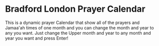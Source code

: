 # Bradford London Prayer Calendar

This is a dynamic prayer Calendar that show all of the prayers and Jamaa'ah times of one month and you can change the month and year to any you want.
Just change the Upper month and year to any month and year you want and press Enter!
